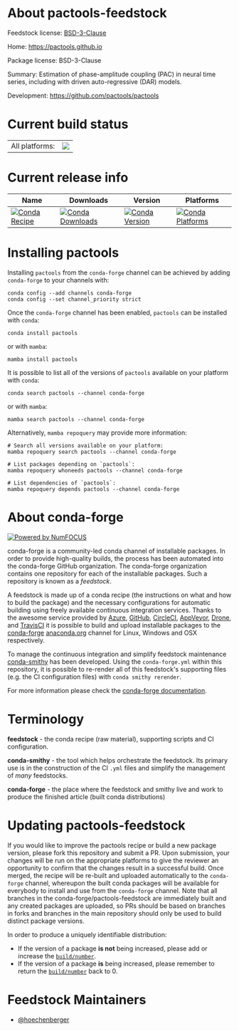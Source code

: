About pactools-feedstock
========================

Feedstock license: [BSD-3-Clause](https://github.com/conda-forge/pactools-feedstock/blob/main/LICENSE.txt)

Home: https://pactools.github.io

Package license: BSD-3-Clause

Summary: Estimation of phase-amplitude coupling (PAC) in neural time series, including with driven auto-regressive (DAR) models.

Development: https://github.com/pactools/pactools

Current build status
====================


<table><tr><td>All platforms:</td>
    <td>
      <a href="https://dev.azure.com/conda-forge/feedstock-builds/_build/latest?definitionId=15377&branchName=main">
        <img src="https://dev.azure.com/conda-forge/feedstock-builds/_apis/build/status/pactools-feedstock?branchName=main">
      </a>
    </td>
  </tr>
</table>

Current release info
====================

| Name | Downloads | Version | Platforms |
| --- | --- | --- | --- |
| [![Conda Recipe](https://img.shields.io/badge/recipe-pactools-green.svg)](https://anaconda.org/conda-forge/pactools) | [![Conda Downloads](https://img.shields.io/conda/dn/conda-forge/pactools.svg)](https://anaconda.org/conda-forge/pactools) | [![Conda Version](https://img.shields.io/conda/vn/conda-forge/pactools.svg)](https://anaconda.org/conda-forge/pactools) | [![Conda Platforms](https://img.shields.io/conda/pn/conda-forge/pactools.svg)](https://anaconda.org/conda-forge/pactools) |

Installing pactools
===================

Installing `pactools` from the `conda-forge` channel can be achieved by adding `conda-forge` to your channels with:

```
conda config --add channels conda-forge
conda config --set channel_priority strict
```

Once the `conda-forge` channel has been enabled, `pactools` can be installed with `conda`:

```
conda install pactools
```

or with `mamba`:

```
mamba install pactools
```

It is possible to list all of the versions of `pactools` available on your platform with `conda`:

```
conda search pactools --channel conda-forge
```

or with `mamba`:

```
mamba search pactools --channel conda-forge
```

Alternatively, `mamba repoquery` may provide more information:

```
# Search all versions available on your platform:
mamba repoquery search pactools --channel conda-forge

# List packages depending on `pactools`:
mamba repoquery whoneeds pactools --channel conda-forge

# List dependencies of `pactools`:
mamba repoquery depends pactools --channel conda-forge
```


About conda-forge
=================

[![Powered by
NumFOCUS](https://img.shields.io/badge/powered%20by-NumFOCUS-orange.svg?style=flat&colorA=E1523D&colorB=007D8A)](https://numfocus.org)

conda-forge is a community-led conda channel of installable packages.
In order to provide high-quality builds, the process has been automated into the
conda-forge GitHub organization. The conda-forge organization contains one repository
for each of the installable packages. Such a repository is known as a *feedstock*.

A feedstock is made up of a conda recipe (the instructions on what and how to build
the package) and the necessary configurations for automatic building using freely
available continuous integration services. Thanks to the awesome service provided by
[Azure](https://azure.microsoft.com/en-us/services/devops/), [GitHub](https://github.com/),
[CircleCI](https://circleci.com/), [AppVeyor](https://www.appveyor.com/),
[Drone](https://cloud.drone.io/welcome), and [TravisCI](https://travis-ci.com/)
it is possible to build and upload installable packages to the
[conda-forge](https://anaconda.org/conda-forge) [anaconda.org](https://anaconda.org/)
channel for Linux, Windows and OSX respectively.

To manage the continuous integration and simplify feedstock maintenance
[conda-smithy](https://github.com/conda-forge/conda-smithy) has been developed.
Using the ``conda-forge.yml`` within this repository, it is possible to re-render all of
this feedstock's supporting files (e.g. the CI configuration files) with ``conda smithy rerender``.

For more information please check the [conda-forge documentation](https://conda-forge.org/docs/).

Terminology
===========

**feedstock** - the conda recipe (raw material), supporting scripts and CI configuration.

**conda-smithy** - the tool which helps orchestrate the feedstock.
                   Its primary use is in the construction of the CI ``.yml`` files
                   and simplify the management of *many* feedstocks.

**conda-forge** - the place where the feedstock and smithy live and work to
                  produce the finished article (built conda distributions)


Updating pactools-feedstock
===========================

If you would like to improve the pactools recipe or build a new
package version, please fork this repository and submit a PR. Upon submission,
your changes will be run on the appropriate platforms to give the reviewer an
opportunity to confirm that the changes result in a successful build. Once
merged, the recipe will be re-built and uploaded automatically to the
`conda-forge` channel, whereupon the built conda packages will be available for
everybody to install and use from the `conda-forge` channel.
Note that all branches in the conda-forge/pactools-feedstock are
immediately built and any created packages are uploaded, so PRs should be based
on branches in forks and branches in the main repository should only be used to
build distinct package versions.

In order to produce a uniquely identifiable distribution:
 * If the version of a package **is not** being increased, please add or increase
   the [``build/number``](https://docs.conda.io/projects/conda-build/en/latest/resources/define-metadata.html#build-number-and-string).
 * If the version of a package **is** being increased, please remember to return
   the [``build/number``](https://docs.conda.io/projects/conda-build/en/latest/resources/define-metadata.html#build-number-and-string)
   back to 0.

Feedstock Maintainers
=====================

* [@hoechenberger](https://github.com/hoechenberger/)

